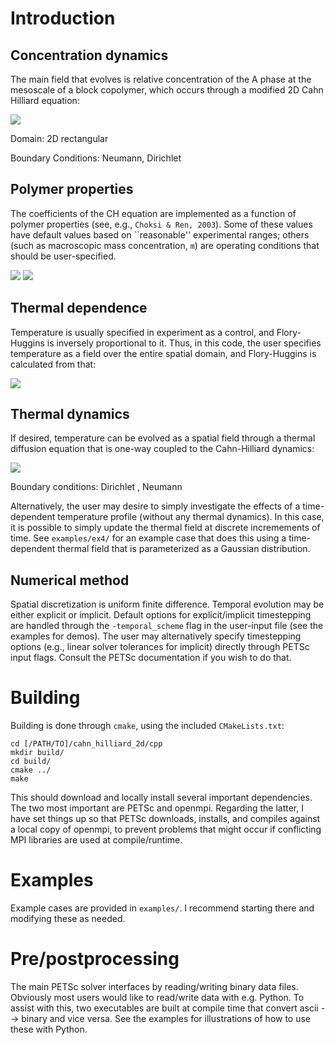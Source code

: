 # Introduction

## Concentration dynamics

The main field that evolves is relative concentration of the A phase at the mesoscale of a block copolymer, which occurs through a modified 2D Cahn Hilliard equation:

<img src="https://github.com/adegenna/cahnhilliard_2d/blob/master/figs/cheqn.gif">

Domain: 2D rectangular

Boundary Conditions: Neumann, Dirichlet

## Polymer properties

The coefficients of the CH equation are implemented as a function of polymer properties (see, e.g., `Choksi & Ren, 2003`). Some of these values have default values based on ``reasonable'' experimental ranges; others (such as macroscopic mass concentration, `m`) are operating conditions that should be user-specified.

<img src="https://github.com/adegenna/cahnhilliard_2d/blob/master/figs/eps2_thermal.gif">

<img src="https://github.com/adegenna/cahnhilliard_2d/blob/master/figs/sigma_thermal.gif">

## Thermal dependence

Temperature is usually specified in experiment as a control, and Flory-Huggins is inversely proportional to it. Thus, in this code, the user specifies temperature as a field over the entire spatial domain, and Flory-Huggins is calculated from that:

<img src="https://github.com/adegenna/cahnhilliard_2d/blob/master/figs/chi_thermal.gif">

## Thermal dynamics

If desired, temperature can be evolved as a spatial field through a thermal diffusion equation that is one-way coupled to the Cahn-Hilliard dynamics:

<img src="https://github.com/adegenna/cahnhilliard_2d/blob/master/figs/thermal_eqn.gif">

Boundary conditions: Dirichlet , Neumann

Alternatively, the user may desire to simply investigate the effects of a time-dependent temperature profile (without any thermal dynamics). In this case, it is possible to simply update the thermal field at discrete incremements of time. See `examples/ex4/` for an example case that does this using a time-dependent thermal field that is parameterized as a Gaussian distribution. 

## Numerical method

Spatial discretization is uniform finite difference. Temporal evolution may be either explicit or implicit. Default options for explicit/implicit timestepping are handled through the `-temporal_scheme` flag in the user-input file (see the examples for demos). The user may alternatively specify timestepping options (e.g., linear solver tolerances for implicit) directly through PETSc input flags. Consult the PETSc documentation if you wish to do that. 

# Building

Building is done through `cmake`, using the included `CMakeLists.txt`: 

```shell
cd [/PATH/TO]/cahn_hilliard_2d/cpp
mkdir build/
cd build/
cmake ../
make
```

This should download and locally install several important dependencies. The two most important are PETSc and openmpi. Regarding the latter, I have set things up so that PETSc downloads, installs, and compiles against a local copy of openmpi, to prevent problems that might occur if conflicting MPI libraries are used at compile/runtime.

# Examples

Example cases are provided in `examples/`. I recommend starting there and modifying these as needed.

# Pre/postprocessing

The main PETSc solver interfaces by reading/writing binary data files. Obviously most users would like to read/write data with e.g. Python. To assist with this, two executables are built at compile time that convert ascii --> binary and vice versa. See the examples for illustrations of how to use these with Python.